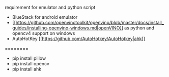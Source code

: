 requirement for emulator and python script

* BlueStack for android emulator
* [[https://github.com/openvinotoolkit/openvino/blob/master/docs/install_guides/installing-openvino-windows.md|openVINO]] as python and opencv4 support on windows
* AutoHotKey [[https://github.com/AutoHotkey/AutoHotkey|ahk]]
 
========
* pip install pillow
* pip install opencv
* pip install ahk



